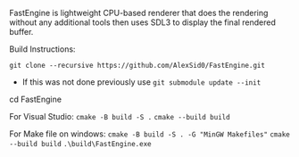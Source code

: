 FastEngine is lightweight CPU-based renderer that does the rendering without any additional tools then uses SDL3 to display the final rendered buffer.

Build Instructions:

```git clone --recursive https://github.com/AlexSid0/FastEngine.git```

* If this was not done previously use ```git submodule update --init```

cd FastEngine

For Visual Studio:
```cmake -B build -S .```
```cmake --build build```

For Make file on windows:
```cmake -B build -S . -G "MinGW Makefiles"```
```cmake --build build```
```.\build\FastEngine.exe```